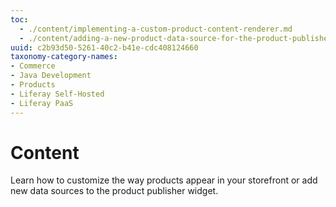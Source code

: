 ```yaml
---
toc:
  - ./content/implementing-a-custom-product-content-renderer.md
  - ./content/adding-a-new-product-data-source-for-the-product-publisher-widget.md
uuid: c2b93d50-5261-40c2-b41e-cdc408124660
taxonomy-category-names:
- Commerce
- Java Development
- Products
- Liferay Self-Hosted
- Liferay PaaS
---
```

# Content

Learn how to customize the way products appear in your storefront or add new data sources to the product publisher widget.